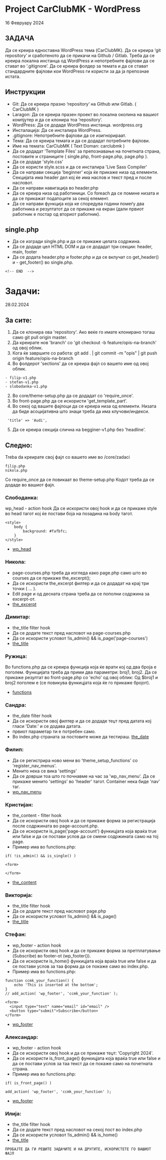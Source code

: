 # Project CarClubMK - WordPress
16 Февруару 2024

## ЗАДАЧА

Да се креира едноставна WordPress тема (CarClubMK). Да се креира ‘git repository’ и сработеното да се прикачи на Github / Gitlab. Треба да се креира локална инстанца од WordPress и непотребните фајлови да се стават во ‘.gitignore’. Да се креира фолдер за темата и да се стават стандардните фајлови кои WordPress ги користи за да ја препознае истата.

## Инструкции
- Git: Да се креира празно ‘repository’ на Github или Gitlab. ( CarClubMK )
- Laragon: Да се креира празен проект во локална околина на вашиот компјутер и да се клонира тоа ‘repository’.
- WordPress: Да се додаде WordPress инстанца. wordpress.org
- Инсталација: Да се инсталира WordPress.
- .gitignore: Непотребните фајлови да се изигнорираат.
- Тема: Да се креира темата и да се додадат потребните фајлови.
- Име на темата: CarClubMK ( Text Doman: carclubmk )
- Да се додадат ‘Template Files’ за препознавање на почетната страна, постовите и страниците ( single.php, front-page.php, page.php ).
- Да се додаде 'style.css'
- Да се користи style.scss и да се инсталира 'Live Sass Compiler'
- Да се направи секција 'beginner' која ќе прикаже низа од елементи. Секцијата има header дел кој ќе има наслов и текст пред и после насловот.
- Да се направи навигација во header.php
- Да се креира низа од работиници. Со foreach да се помине низата и да се прикажат податоците за секој елемент.
- Да се направи функција која ке споредува години помеѓу два работника и резултатот да се прикаже на екран (дали првиот работник е постар од вториот работник).

## single.php

- Да се изгради single.php и да се прикаже целата содржина.
- Да се додаде цел HTML DOM и да се додадат три секции: header, main, footer
- Да се додата header.php и footer.php и да се вклучат со get_header() и - get_footer() во single.php.

```
<!-- END  -->
```

# Задачи:
28.02.2024

## За сите:

1. Да се клонира ова 'repository'. Ако веќе го имате клонирано тогаш само git pull origin master.
2. Да креирате нов 'branch' со 'git checkout -b feature/opis-na-branch' од овој облик.
3. Кога ќе завршите со работа: git add . | git commit -m "opis" | git push origin feature/opis-na-branch
4. Во фолдерот 'sections' да се креира фајл со вашето име од овој облик.
```
- filip-v1.php
- stefan-v1.php
- slobodanka-v1.php
```
2. Во core/theme-setup.php да се додадат со 'require_once'.
3. Во front-page.php да се искористи 'get_template_part'.
4. Во секој од вашите фајлоци да се креира низа од елементи. Низата да биде асоцијативна што знаци треба да има клучови/индекси.
```
 'title' => 'Audi',
```
5. Да се креира секција слична на begginer-v1.php без 'headline'.

## Следно:
Treba da креирате свој фајл со вашето име во /core/zаdaci
```
filip.php
nikola.php
```
Со require_once да се повикаат во theme-setup.php
Кодот треба да се додаде во вашиот фајл.

### Слободанка:

wp_head - action hook
Да се искористи овој hook и да се прикаже style во head тагот кој ќе постави боја на позадина на body тагот.
```
<style>
    body {
        background: #fafbfc;
    }
</style>
```
- [wp_head](https://developer.wordpress.org/reference/hooks/wp_head/)

### Никола:
- page-courses.php треба да изгледа како page.php само што во courses да се прикаже the_excerpt();
- Да се искористи the_excerpt филтер и да се додадат на крај три точки ( ... ).
- Edit page и од десната страна треба да се пополни содржина за excerpt-от.
- [the_excerpt](https://developer.wordpress.org/reference/hooks/the_excerpt/)

### Димитар:
- the_title filter hook
- Да се додате текст пред насловот на page-courses.php
- Да се искористи условот !is_admin() && is_page('page-courses')
- [the_title](https://developer.wordpress.org/reference/hooks/the_title/)


### Ружица:

Во functions.php да се креира функција која ќе врати кој од два броја е поголем.
Функцијата треба да прими два параметри: broj1, broj2. Да се прикаже резултат во front-page.php со 'echo' од овој облик: Од $broj1 и broj2 поголем е (се повикува функицјата која ќе го прикаже бројот).
- [functions](https://www.php.net/manual/en/functions.user-defined.php)

### Сандра:
- the_date filter hook
- Да се искористи овој филтер и да се додаде теџт пред датата кој гласи 'Date:' и се додава датата.
- првиот параметар ти е потребен само.
- Во index.php страната за постовите може да тестираш.
[the_date](https://developer.wordpress.org/reference/hooks/the_date/)

### Филип:
- Да се регистрира ново мени во 'theme_setup_functions' со 'register_nav_menus'.
- Менито нека се вика 'settings'
- Да се доврши тоа што го почнавме на час за 'wp_nav_menu'. Да се прикаже менито 'settings' во 'header' тагот. Container нека биде 'nav' таг.
- [wp_nav_menu](https://developer.wordpress.org/reference/functions/wp_nav_menu/)

### Кристијан:
- the_content - filter hook
- Да се искористи овој hook и да се прикаже форма за регистрација после содржината во page-account.php.
- Да се искористи is_page('page-account') функицјата која враќа true или false и да се постави услов да се смени содржината само на тој page.
- Пример има во functions.php: 
```
if( !is_admin() && is_single() )
```
```
<form>
  
</form>
```
- [the_content](https://developer.wordpress.org/reference/hooks/the_content/)

### Викторија:
- the_title filter hook
- Да се додате текст пред насловот page.php
- Да се искористи условот !is_admin() && is_page()
- [the_title](https://developer.wordpress.org/reference/hooks/the_title/)

### Стефан:
- wp_footer - action hook
- Да се искористи овој hook и да се прикаже форма за претплатување (Subscribe) во footer-ot (wp_footer()).
- Да се искористи is_home() функицјата која враќа true или false и да се постави услов за таа форма да се покаже само во index.php.
- Пример има во functions.php: 
```
function ccmk_your_function() {
    echo 'This is inserted at the bottom';
}
// add_action( 'wp_footer', 'ccmk_your_function' );
```
```
<form>
  <input type="text" name="email" id="email" />
  <button type="submit">Subscribe</button>
</form>
```
- [wp_footer](https://developer.wordpress.org/reference/hooks/wp_footer/)

### Александар:

- wp_footer - action hook
- Да се искористи овој hook и да се прикаже теџт: 'Copyright 2024'.
- Да се искористи is_front_page() функицјата која враќа true или false и да се постави услов за таа текст да се покаже само на почетната страна.
- Пример има во functions.php: 
```
if( is_front_page() )

add_action( 'wp_footer', 'ccmk_your_function' );
```
- [wp_footer](https://developer.wordpress.org/reference/hooks/wp_footer/)

### Илија:
- the_title filter hook
- Да се додате текст пред насловот на секој пост во index.php
- Да се искористи условот !is_admin() && is_home()
- [the_title](https://developer.wordpress.org/reference/hooks/the_title/)

```
ПРОБАЈТЕ ДА ГИ РЕШИТЕ ЗАДАЧИТЕ И НА ДРУГИТЕ, ИСКОРИСТЕТЕ ГО ВАШИОТ ФАЈЛ
```